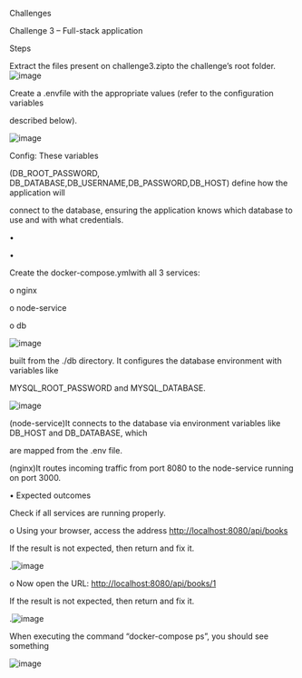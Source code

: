 ﻿<a name="br1"></a> 

Challenges

Challenge 3 – Full-stack application

Steps

Extract the files present on challenge3.zipto the challenge’s root folder.
![image](https://github.com/user-attachments/assets/dd88c70b-99a3-4e05-a059-bccb20d9b7d2)


Create a .envfile with the appropriate values (refer to the configuration variables

described below).

![image](https://github.com/user-attachments/assets/e88deeed-fc1d-4730-b4dd-cf10f01b90f3)

Config: These variables

(DB\_ROOT\_PASSWORD, DB\_DATABASE,DB\_USERNAME,DB\_PASSWORD,DB\_HOST) define how the application will

connect to the database, ensuring the application knows which database to use and with what credentials.

•


<a name="br2"></a> 

•

Create the docker-compose.ymlwith all 3 services:

o nginx

o node-service

o db

![image](https://github.com/user-attachments/assets/7b7b63af-851b-477c-8d89-2526c65afb91)


built from the ./db directory. It configures the database environment with variables like

MYSQL\_ROOT\_PASSWORD and MYSQL\_DATABASE.



<a name="br3"></a> 

![image](https://github.com/user-attachments/assets/cf05bd39-0fc2-431f-a265-939359b5dfff)

(node-service)It connects to the database via environment variables like DB\_HOST and DB\_DATABASE, which

are mapped from the .env file.

(nginx)It routes incoming traffic from port 8080 to the node-service running on port 3000.

•
Expected outcomes

Check if all services are running properly.

o Using your browser, access the address <http://localhost:8080/api/books>

If the result is not expected, then return and fix it.

.![image](https://github.com/user-attachments/assets/9272ac9e-04da-4c8a-9b8c-459699281a6f)


o Now open the URL: <http://localhost:8080/api/books/1>

If the result is not expected, then return and fix it.

.![image](https://github.com/user-attachments/assets/c5c5db3c-aec1-4a08-8662-f142387fa365)





When executing the command “docker-compose ps”, you should see something

![image](https://github.com/user-attachments/assets/836e8c87-b94c-4f50-b5d5-89a979041d69)

